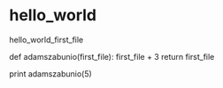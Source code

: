 # hello_world
hello_world_first_file

def adamszabunio(first_file):
    first_file + 3
    return first_file

print adamszabunio(5)
